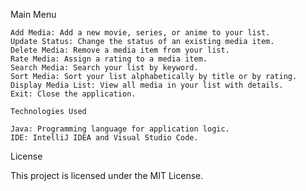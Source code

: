 Main Menu

    Add Media: Add a new movie, series, or anime to your list.
    Update Status: Change the status of an existing media item.
    Delete Media: Remove a media item from your list.
    Rate Media: Assign a rating to a media item.
    Search Media: Search your list by keyword.
    Sort Media: Sort your list alphabetically by title or by rating.
    Display Media List: View all media in your list with details.
    Exit: Close the application.

    Technologies Used

    Java: Programming language for application logic.
    IDE: IntelliJ IDEA and Visual Studio Code.

License

This project is licensed under the MIT License.
